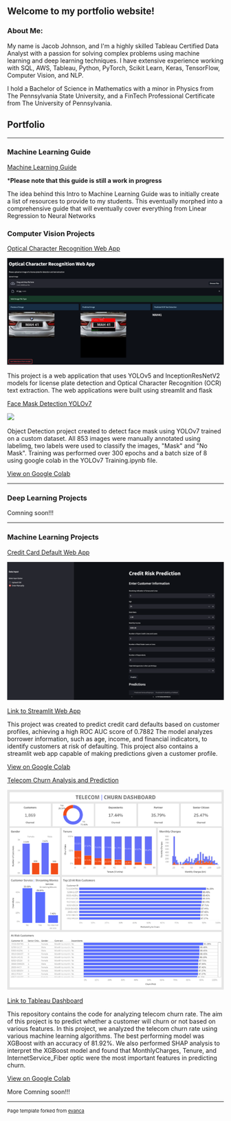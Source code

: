 ## Welcome to my portfolio website!

### About Me:

My name is Jacob Johnson, and I'm a highly skilled Tableau Certified Data Analyst with a passion for solving complex problems using machine learning and deep learning techniques. I have extensive experience working with SQL, AWS, Tableau, Python, PyTorch, Scikit Learn, Keras, TensorFlow, Computer Vision, and NLP.

I hold a Bachelor of Science in Mathematics with a minor in Physics from The Pennsylvania State University, and a FinTech Professional Certificate from The University of Pennsylvania.


## Portfolio

---

### Machine Learning Guide
[Machine Learning Guide](https://jacobj215.github.io/Machine-Learning-Guide/)


***Please note that this guide is still a work in progress**

The idea behind this Intro to Machine Learning Guide was to initially create a list of resources to provide to my students. This eventually morphed into a comprehensive guide that will eventually cover everything from Linear Regression to Neural Networks


### Computer Vision Projects

[Optical Character Recognition Web App](https://jacobj215.github.io/Optical-Character-Recognition-WebApp/)

<img src="images/streamlit-ocr-app.png"/>


This project is a web application that uses YOLOv5 and InceptionResNetV2 models for license plate detection and Optical Character Recognition (OCR) text extraction. The web applications were built using streamlit and flask


[Face Mask Detection YOLOv7](https://github.com/JacobJ215/YOLOv7_Face_Mask_Detection)


<img src="images/face-mask.gif"/>


Object Detection project created to detect face mask using YOLOv7 trained on a custom dataset. All 853 images were manually annotated using labelimg, two labels were used to classify the images, "Mask" and "No Mask". Training was performed over 300 epochs and a batch size of 8 using google colab in the YOLOv7 Training.ipynb file.


[View on Google Colab](https://colab.research.google.com/drive/1sHsHq1hfRaJp-EOkqOmEMKkBhORoblu5?usp=sharing)


---

### Deep Learning Projects

Comning soon!!!

---

### Machine Learning Projects

[Credit Card Default Web App](https://jacobj215.github.io/Credit-Card-Default/)


<img src="images/StreamlitApp.png"/>


[Link to Streamlit Web App](https://jacobj215-credit-card-default-app-3ruasg.streamlit.app/)


This project was created to predict credit card defaults based on customer profiles, achieving a high ROC AUC score of 0.7882 The model analyzes borrower information, such as age, income, and financial indicators, to identify customers at risk of defaulting. This project also contains a streamlit web app capable of making predictions given a customer profile. 


[View on Google Colab](https://colab.research.google.com/drive/13cyq6AEXIcH2Of9jQPTi8oqVFZJ4nhtY?usp=sharing)

[Telecom Churn Analysis and Prediction](https://jacobj215.github.io/Churn-Analysis-and-Prediction/)


<img src="images/Churn Dashboard_fixed.png"/>


[Link to Tableau Dashboard](https://public.tableau.com/views/ChurnDashboard_16836452983320/ChurnDashboard?:language=en-US&publish=yes&:display_count=n&:origin=viz_share_link)


This repository contains the code for analyzing telecom churn rate. The aim of this project is to predict whether a customer will churn or not based on various features.
In this project, we analyzed the telecom churn rate using various machine learning algorithms. The best performing model was XGBoost with an accuracy of 81.92%. We also performed SHAP analysis to interpret the XGBoost model and found that MonthlyCharges, Tenure, and InternetService_Fiber optic were the most important features in predicting churn.


[View on Google Colab](https://colab.research.google.com/drive/1KHAz6vBfsyrZ6AQDs5YovIRazEb27eK6?usp=sharing)



More Comning soon!!!

---
<p style="font-size:11px">Page template forked from <a href="https://github.com/evanca/quick-portfolio">evanca</a></p>
<!-- Remove above link if you don't want to attibute -->
